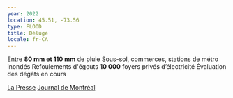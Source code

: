 ```yaml
---
year: 2022
location: 45.51, -73.56
type: FLOOD
title: Déluge
locale: fr-CA
---
```

Entre **80 mm et 110 mm** de pluie
Sous-sol, commerces, stations de métro inondés
Refoulements d'égouts
**10 000** foyers privés d’électricité
Évaluation des dégâts en cours

[La Presse](https://www.lapresse.ca/actualites/2022-09-13/deluge-sur-le-sud-du-quebec.php)
[Journal de Montréal](https://www.journaldemontreal.com/2022/09/14/plus-dun-mois-de-pluie-est-tombe-en-une-seule-journee-a-montreal-1)
